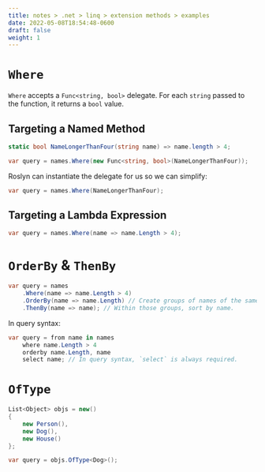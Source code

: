 ```yaml
---
title: notes > .net > linq > extension methods > examples
date: 2022-05-08T18:54:48-0600
draft: false
weight: 1
---
```

# `Where`
`Where` accepts a `Func<string, bool>` delegate. For each `string` passed to the function, it returns a `bool` value.

## Targeting a Named Method
```cs
static bool NameLongerThanFour(string name) => name.length > 4;

var query = names.Where(new Func<string, bool>(NameLongerThanFour));
```

Roslyn can instantiate the delegate for us so we can simplify:
```cs
var query = names.Where(NameLongerThanFour);
```

## Targeting a Lambda Expression
```cs
var query = names.Where(name => name.Length > 4);
```

# `OrderBy` & `ThenBy`
```cs
var query = names
    .Where(name => name.Length > 4)
    .OrderBy(name => name.Length) // Create groups of names of the same length;
    .ThenBy(name => name); // Within those groups, sort by name.
```

In query syntax:
```cs
var query = from name in names
    where name.Length > 4
    orderby name.Length, name
    select name; // In query syntax, `select` is always required.
```

# `OfType`
```cs
List<Object> objs = new() 
{
    new Person(),
    new Dog(),
    new House()
};

var query = objs.OfType<Dog>();
```
